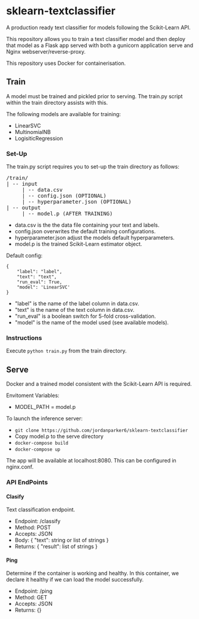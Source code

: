 # sklearn-textclassifier
A production ready text classifier for models following the Scikit-Learn API.

This repository allows you to train a text classifier model and then deploy that model as a Flask app served with both a gunicorn application serve and Nginx webserver/reverse-proxy.

This repository uses Docker for containerisation.

## Train

A model must be trained and pickled prior to serving. The train.py script within the train directory assists with this.

The following models are available for training:
 - LinearSVC
 - MultinomialNB
 - LogisiticRegression

### Set-Up

The train.py script requires you to set-up the train directory as follows:

<pre>
/train/
| -- input
     | -- data.csv
     | -- config.json (OPTIONAL)
     | -- hyperparameter.json (OPTIONAL)
| -- output
     | -- model.p (AFTER TRAINING)
</pre>

- data.csv is the the data file containing your text and labels.
- config.json overwrites the default training configurations.
- hyperparameter.json adjust the models default hyperparameters.
- model.p is the trained Scikit-Learn estimator object.

Default config:

```
{
    "label": "label",
    "text": "text",
    "run_eval": True,
    "model": 'LinearSVC'
}
```

- "label" is the name of the label column in data.csv.
- "text" is the name of the text column in data.csv.
- "run_eval" is a boolean switch for 5-fold cross-validation.
- "model" is the name of the model used (see available models).

### Instructions

Execute ```python train.py``` from the train directory.

## Serve

Docker and a trained model consistent with the Scikit-Learn API is required.

Envitoment Variables:
- MODEL_PATH = model.p

To launch the inference server:
 - ```git clone https://github.com/jordanparker6/sklearn-textclassifier```
 - Copy model.p to the serve directory
 - ```docker-compose build```
 - ```docker-compose up```

The app will be available at localhost:8080. This can be configured in nginx.conf.

### API EndPoints

#### Clasify

Text classification endpoint.

- Endpoint: /classify
- Method: POST
- Accepts: JSON
- Body: {
    "text": string or list of strings
}
- Returns: {
    "result": list of strings
}

#### Ping

Determine if the container is working and healthy. In this container, we declare it healthy if we can load the model successfully.

- Endpoint: /ping
- Method: GET
- Accepts: JSON
- Returns: {}
